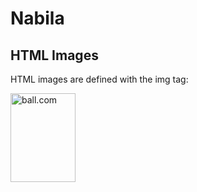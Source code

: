 # Nabila
<html>
<body>

<h2>HTML Images</h2>
<p>HTML images are defined with the img tag:</p>

<img src="ball.jpg" alt="ball.com" width="104" height="142">

</body>
</html>

